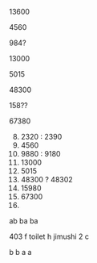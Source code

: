 13600

4560

984?

13000

5015

48300

158??

67380

8. 2320 : 2390
9. 4560
10. 9880 : 9180
11. 13000
12. 5015
13. 48300 ? 48302
14. 15980
15. 67300
16. 

ab
ba
ba

403 f
toilet h
jimushi 2 c 

b b
a a

